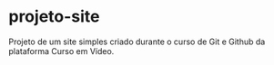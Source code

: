 # projeto-site
Projeto de um site simples criado durante o curso de Git e Github da plataforma Curso em Vídeo.
